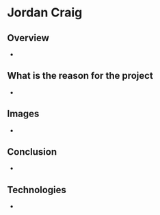 # Jordan Craig

## Overview
- 

## What is the reason for the project
-

## Images
-

## Conclusion
-

## Technologies
-
